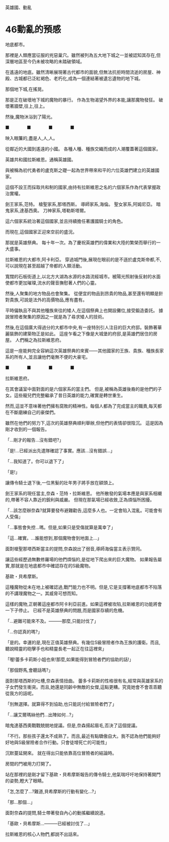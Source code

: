 英雄國、動亂

# 46動亂的預感

地底都市。

那裡是人類應當征服的兇惡巢穴。雖然被列為五大地下城之一並被認知其存在,但深層地區至今仍未被攻略的未踏破領域。

在遙遠的地底。雖然清晰展現著古代都市的面貌,但無法抗拒時間流逝的房屋、神殿、古城都已泛紅褐色、老朽化,成為一個連結著被遺忘遺物的地下城。

那個地下城,在搖晃。

那是正在破壞地下城的魔物的暴行。
作為生物渴望外界的本能,讓那魔物發狂。
破壞著牆壁,往上,往上。

然後,魔物沐浴到了陽光。

■　　　　■　　　　■　　　　■

映入眼簾的,盡是人,人,人。

從鄰近的大國到遙遠的小國。
各種人種、種族交織而成的人潮覆蓋著這個國家。

英雄共和國拉斯維恩。通稱英雄國。

與被稱為初代勇者的盧克斯之礎一起為世界帶來和平的六位英雄們建立的英雄國家。

這個不設王而採取共和制的國家,由持有拉斯維恩之名的六個家系作為代表掌握政治實權。

劍王家系,范特。
槍聖家系,那塔西斯。
導師家系,海倫。
聖女家系,阿姆尼亞。
暗鬼家系,達基西奧。
刀神家系,塔勒斯塔爾。

這六個家系統治著這個國家,並且持續擔任著護國騎士的角色。

而現在,這個國家正迎來空前的盛況。

那就是英雄祭典。
每十年一次。為了慶祝英雄們的偉業和大陸的繁榮而舉行的一大盛事。

拉斯維恩的大都市,阿卡利亞。
穿過城門後,展現在眼前的是不遜於盧克斯帝都,不,可以說現在甚至超越了帝都的人類活動。

寬闊的石板街道上,以北方大湖為水源的水路流經城市。被陽光照射後反射的水面使都市更加璀璨,流水的聲音撫慰著人們的心靈。

然後,人聚集的地方物品也會聚集。
從便宜的物品到昂貴的物品,甚至還有明顯是針對貴族,可說是法外的高價物品,應有盡有。

平時偏執且不與其他種族來往的矮人,在這個祭典上也開設攤位,接受鍛造委託。
據說冒險者聚集的原因之一就是為了尋求矮人的技術。

然後,在這個廣大得過分的大都市中央,有一座特別引人注目的巨大府邸。裝飾著華麗裝飾的建築物正是如此。
這座乍看之下像是大城堡的府邸,是英雄們居住的房屋。
人們稱之為拉斯維恩府。

這是一座能夠完全容納這次英雄祭典的來賓——其他國家的王族、貴族、種族長家系的所有人,並且讓他們毫無不便的大豪宅。

■　　　　■　　　　■　　　　■

拉斯維恩府。

在其會議室中面對面的是六個家系的當主們。
但是,被稱為英雄後裔的是他們的子女。這些寵兒們完整繼承了昔日英雄的能力,確實是轉世重生。

然而,這並不意味著他們擁有腐敗的精神性。每個人都為了完成當主的職責,每天都在不斷磨練自己的豪傑們。

雖然在他們的努力下,這次的英雄祭典順利舉辦,但他們的表情卻很陰沉。
這是因為剛才收到的一個報告。

「...剛才的報告...沒有錯吧?」

「是!...已經派出先遣隊確認了事實。應該...沒有錯誤...」

「...我知道了。你可以退下了」

「是!」

讓傳令騎士退下後,一位黑髮的壯年男子將手放在額頭上。

劍王家系的現任當主,奈森・范特・拉斯維恩。
他所散發的氣場本應是與家系相襯的,帶著不容人靠近的銳利與威嚴。
但現在那氣場已經收斂,正為煩惱所困擾。

「...該怎麼辦奈森?就算要發布避難勸告,這麼多人也。一定會陷入混亂。可能會有人受傷」

「...事態會失控...嗎。但是,如果只是受傷就算是萬幸了」

「這...確實。...誰能想到,那個魔物會到地面上...」

面對槍聖那塔西斯當主的提問,奈森說出了弱音,導師海倫當主表示贊同。

讓這些經歷過無數修羅場的他們煩惱的,是從地下爬出來的巨大魔物。
如果報告屬實,那就是在地底都市中確認存在的S級魔物。

基歐・貝希摩斯。

這種魔物從未在地上被確認過,戰鬥能力也不明。但是,它是支撐著地底都市不陷落的不講理魔物之一。其威脅可想而知。

這樣的魔物,正朝著這座都市阿卡利亞前進。如果這裡被攻陷,拉斯維恩的功能將會一下子停止。
已經不是英雄祭典的問題,而是國家存續的危機。

「...避難可能來不及。———那麼,只能討伐了」

「...你認真的嗎?」

「是的。幸運的是,現在正值英雄祭典。有幾位S級冒險者作為王族的護衛。而且,聽說精靈的砲擊手也和精靈長老一起正在往這裡來」

「喔!蕾多卡莉斯小姐也來!那麼,如果能得到冒險者們的協助的話!」

「那個野馬,會聽話嗎?」

面對那塔西斯的吐槽,奈森表情扭曲。
蕾多卡莉斯的性格很有名,經常與英雄家系的子女們發生衝突。而且,她還是同齡中無敵的女傑,這點更糟。究竟她會不會乖乖聽從我方的話呢。

「別無選擇。就算得不到協助,也只能託付給冒險者們了」

「...讓艾爾瑪絲他們...出陣如何...?」

暗鬼達基西奧戰戰兢兢地提議。但是,奈森揚起眉毛,否決了這個提議。

「不行。那些孩子還太不成熟了。而且,最近有點驕傲自大。我不認為他們能夠好好地與S級冒險者合作行動。只會徒增死亡的可能性」

沉默蔓延開來。
就在得出只能依靠高位冒險者的結論時。

房間的門被用力打開了。

站在那裡的是剛才留下基歐・貝希摩斯報告的傳令騎士,他氣喘吁吁地保持著開門的姿勢,瞪大了眼睛。

「怎,怎麼了...?難道,貝希摩斯的行動有變化...?」

「那...那個...」

面對奈森的提問,騎士帶著發自內心的動搖繼續說道。

「基歐・貝希摩斯...———已經被討伐了...」

拉斯維恩的核心人物們,都說不出話來。